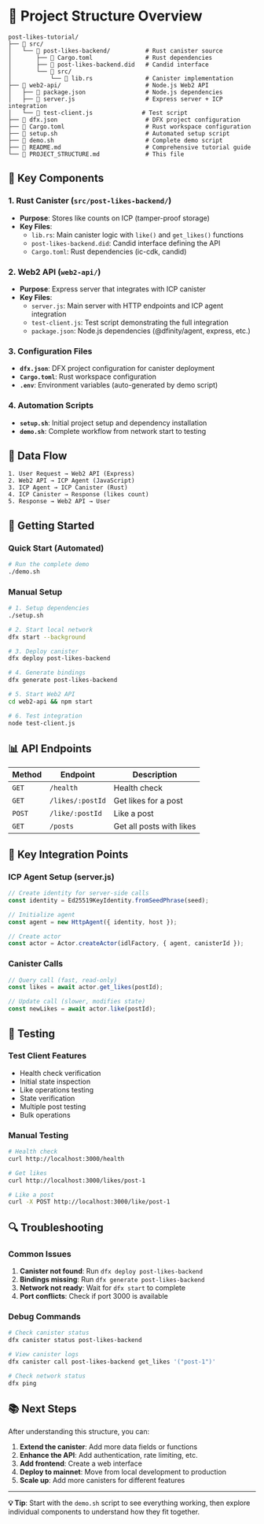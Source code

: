 # 📁 Project Structure Overview

```
post-likes-tutorial/
├── 📁 src/
│   └── 📁 post-likes-backend/          # Rust canister source
│       ├── 📄 Cargo.toml               # Rust dependencies
│       ├── 📄 post-likes-backend.did   # Candid interface
│       └── 📁 src/
│           └── 📄 lib.rs               # Canister implementation
├── 📁 web2-api/                        # Node.js Web2 API
│   ├── 📄 package.json                 # Node.js dependencies
│   ├── 📄 server.js                    # Express server + ICP integration
│   └── 📄 test-client.js              # Test script
├── 📄 dfx.json                         # DFX project configuration
├── 📄 Cargo.toml                       # Rust workspace configuration
├── 📄 setup.sh                         # Automated setup script
├── 📄 demo.sh                          # Complete demo script
├── 📄 README.md                        # Comprehensive tutorial guide
└── 📄 PROJECT_STRUCTURE.md             # This file
```

## 🔧 Key Components

### **1. Rust Canister (`src/post-likes-backend/`)**
- **Purpose**: Stores like counts on ICP (tamper-proof storage)
- **Key Files**:
  - `lib.rs`: Main canister logic with `like()` and `get_likes()` functions
  - `post-likes-backend.did`: Candid interface defining the API
  - `Cargo.toml`: Rust dependencies (ic-cdk, candid)

### **2. Web2 API (`web2-api/`)**
- **Purpose**: Express server that integrates with ICP canister
- **Key Files**:
  - `server.js`: Main server with HTTP endpoints and ICP agent integration
  - `test-client.js`: Test script demonstrating the full integration
  - `package.json`: Node.js dependencies (@dfinity/agent, express, etc.)

### **3. Configuration Files**
- **`dfx.json`**: DFX project configuration for canister deployment
- **`Cargo.toml`**: Rust workspace configuration
- **`.env`**: Environment variables (auto-generated by demo script)

### **4. Automation Scripts**
- **`setup.sh`**: Initial project setup and dependency installation
- **`demo.sh`**: Complete workflow from network start to testing

## 🔄 Data Flow

```
1. User Request → Web2 API (Express)
2. Web2 API → ICP Agent (JavaScript)
3. ICP Agent → ICP Canister (Rust)
4. ICP Canister → Response (likes count)
5. Response → Web2 API → User
```

## 🚀 Getting Started

### **Quick Start (Automated)**
```bash
# Run the complete demo
./demo.sh
```

### **Manual Setup**
```bash
# 1. Setup dependencies
./setup.sh

# 2. Start local network
dfx start --background

# 3. Deploy canister
dfx deploy post-likes-backend

# 4. Generate bindings
dfx generate post-likes-backend

# 5. Start Web2 API
cd web2-api && npm start

# 6. Test integration
node test-client.js
```

## 📊 API Endpoints

| Method | Endpoint | Description |
|--------|----------|-------------|
| `GET` | `/health` | Health check |
| `GET` | `/likes/:postId` | Get likes for a post |
| `POST` | `/like/:postId` | Like a post |
| `GET` | `/posts` | Get all posts with likes |

## 🔑 Key Integration Points

### **ICP Agent Setup (server.js)**
```javascript
// Create identity for server-side calls
const identity = Ed25519KeyIdentity.fromSeedPhrase(seed);

// Initialize agent
const agent = new HttpAgent({ identity, host });

// Create actor
const actor = Actor.createActor(idlFactory, { agent, canisterId });
```

### **Canister Calls**
```javascript
// Query call (fast, read-only)
const likes = await actor.get_likes(postId);

// Update call (slower, modifies state)
const newLikes = await actor.like(postId);
```

## 🧪 Testing

### **Test Client Features**
- Health check verification
- Initial state inspection
- Like operations testing
- State verification
- Multiple post testing
- Bulk operations

### **Manual Testing**
```bash
# Health check
curl http://localhost:3000/health

# Get likes
curl http://localhost:3000/likes/post-1

# Like a post
curl -X POST http://localhost:3000/like/post-1
```

## 🔍 Troubleshooting

### **Common Issues**
1. **Canister not found**: Run `dfx deploy post-likes-backend`
2. **Bindings missing**: Run `dfx generate post-likes-backend`
3. **Network not ready**: Wait for `dfx start` to complete
4. **Port conflicts**: Check if port 3000 is available

### **Debug Commands**
```bash
# Check canister status
dfx canister status post-likes-backend

# View canister logs
dfx canister call post-likes-backend get_likes '("post-1")'

# Check network status
dfx ping
```

## 📚 Next Steps

After understanding this structure, you can:
1. **Extend the canister**: Add more data fields or functions
2. **Enhance the API**: Add authentication, rate limiting, etc.
3. **Add frontend**: Create a web interface
4. **Deploy to mainnet**: Move from local development to production
5. **Scale up**: Add more canisters for different features

---

**💡 Tip**: Start with the `demo.sh` script to see everything working, then explore individual components to understand how they fit together.
